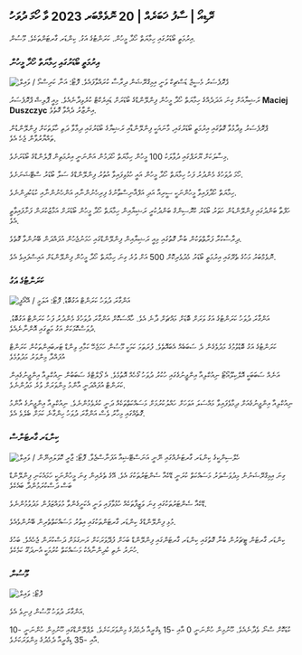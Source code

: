 ## ރޭޑިއޯ \| ސާފު ޚަބަރެއް \| 20 ނޮވެމްބަރ 2023 ވާ ހޯމަ ދުވަހު

އިރުމަތީ ބޯޑަރުގައި ހިމާޔަތް ހޯދާ މީހުން. ކަރަންޓުގެ އަގު. ކިންޑަރ ގާރޓަންތަކެވެ. މޫސުން.

### އިރުމަތީ ބޯޑަރުގައި ހިމާޔަތް ހޯދާ މީހުން

![ޕްރޮފެސަރު މެސީޖް ޑަސްޗިކް ވަނީ އިމިގްރޭޝަން ދިރާސާ ކުރައްވާފައެވެ. ފޮޓޯ: އަނާ ކަރިސްމޯ / ވައިލް](https://images.cdn.yle.fi/image/upload/c_crop,h_2268,w_4028,x_0,y_0/ar_1.777777777777777,c_fill,g_faces,h_675,w_1200/dpr_1.0/q_auto:eco/f_auto/fl_lossy/v1700423531/39-1203119655a67178e33b)

ރަޝިޔާއަށް ގިނަ އަދަދެއްގެ ހިމާޔަތް ހޯދާ މީހުން ފިންލޭންޑްގެ ބޯޑަރަށް ޑައިރެކްޓް ކުރެވިދާނެއެވެ. މިއީ ޕޮލިޝް ޕްރޮފެސަރު **Maciej Duszczyc** އިންޒާރު ދެއްވާ ގޮތެވެ.

ޕްރޮފެސަރު ވިދާޅުވާ ގޮތުގައި އިރުމަތީ ބޯޑަރުގައި، މާނައަކީ ފިންލޭންޑާއި ރަޝިޔާގެ ބޯޑަރުގައި ދިމާވާ ދަތި ހާލަތަކަށް ފިންލޭންޑުން ތައްޔާރުވާން ޖެހެ އެވެ.

މިސާލަކަށް ޔޫރަޕްގައި ދުވާލަކު 100 މީހުން ހިމާޔަތް ހޯދަމުން އަންނަނީ އިރުމަތިން ޕޮލެންޑްގެ ބޯޑަރަށެވެ.

ހޯމަ ދުވަހުގެ މެންދުރު ފަހު ހިމާޔަތް ހޯދާ މީހުން އައީ ހުޅުވިފައިވާ އުތުރު ފިންލޭންޑްގެ ސަލާ ބޯޑަރު ސްޓޭޝަނަށެވެ.

ހިމާޔަތް ހޯދާފައިވާ މީހުންނަކީ ސީރިއާ އަދި އަފްޣާނިސްތާނުގެ ފިރިހެނުންނާއި އަންހެނުންނާއި ކުޑަކުދިންނެވެ.

ހަފްތާ ބަންދުގައި ފިންލޭންޑުން ހަތަރު ބޯޑަރު ކްރޮސިންގް ބަންދުކުރީ ރަޝިޔާއިން ހިމާޔަތް ހޯދާ މީހުން ބޯޑަރަށް އަމާޒުކުރަން ފަށާފައިވާތީ އެވެ.

ދިރާސާކުރާ ފަރާތްތަކުން ބުނާ ގޮތުގައި މިއީ ރަޝިޔާއިން ފިންލޭންޑްގައި ހަމަނުޖެހުން އުފައްދަން ބޭނުންވާ ގޮތެވެ.

ނޮވެމްބަރު މަހުގެ ތެރޭގައި އިރުމަތީ ބޯޑަރު މެދުވެރިކޮށް 500 އަށް ވުރެ ގިނަ ހިމާޔަތް ހޯދާ މީހުން ފިންލޭންޑަށް އައިސްފައިވެ އެވެ.

### ކަރަންޓުގެ އަގު

![އަންގާރަ ދުވަހު ކަރަންޓް އަގުބޮޑު. ފޮޓޯ: އަލަމީ / އޭއޯޕީ](https://images.cdn.yle.fi/image/upload/c_crop,h_3375,w_6000,x_0,y_467/ar_1.777777777777777,c_fill,g_faces,h_675,w_1200/dpr_1.0/q_auto:eco/f_auto/fl_lossy/v1691842960/39-106121063c8f48238bcf)

އަންގާރަ ދުވަހު ކަރަންޓުގެ އަގު ވަރަށް ބޮޑަށް މައްޗަށް ދާނެ އެވެ. ހާއްސަކޮށް އަންގާރަ ދުވަހުގެ މެންދުރު ފަހު ކަރަންޓް އަގުބޮޑު. ދުވަސްކޮޅަކަށް އަގު މަތީގައި އޮންނާނެއެވެ.

ކަރަންޓުގެ އަގު ބޮޑުވުމުގެ މަދުވެގެން ދެ ސަބަބެއް އެބައޮތެވެ. ފުރަތަމަ ކަމަކީ މޫސުން ހަމަޖެހޭ ކަމާއި ވިންޑް ޓަރބައިންތަކުން ކަރަންޓް އުފައްދާ މިންވަރު މަދުވުމެވެ

އަނެއް ސަބަބަކީ އޮލްކިލޫއޯޓޯ ނިއުކްލިއާ އިންޖީނުގެގައި ހުކުރު ދުވަހު ގޯހެއް އޮތުމެވެ. އެ ފޯލްޓްގެ ސަބަބުން ނިއުކްލިއާ އިންޖީނުގެއިން ކަރަންޓް އުފައްދަނީ އާންމު މިންވަރަށް ވުރެ މަދުންނެވެ.

ނިއުކްލިއާ އިންޖީނުގެއަށް ދިމާވެފައިވާ މައްސަލަ އަވަހަށް ހައްލުކުރުމަށް މަސައްކަތްތަކެއް ދަނީ ކުރެވެމުންނެވެ. ނިއުކްލިއާ އިންޖީނުގެ އާންމު ގޮތެއްގައި މިހާރު ވެސް އަންގާރަ ދުވަހު ހިންގާނެ ކަމަށް ބެލެވެ އެވެ.

### ކިންޑަރ ގާރޓަންސް

![ހެލްސިންކީގެ ކިންޑަރ ގާރޓަނެއްގައި ނޭނީ އަނަސްޓޭޝިއާ އަފަނާސްޖެވާ. ފޮޓޯ: ޖާރީ ކޮވަލައިނޭން / ވައިލް](https://images.cdn.yle.fi/image/upload/c_crop,h_3375,w_6000,x_0,y_134/ar_1.7777777777777777,c_fill,g_faces,h_675,w_1200/dpr_1.0/q_auto:eco/f_auto/fl_lossy/v1700133967/39-12015336555f596ca4eb)

ގިނަ އިމިގްރޭޝަނުން މިދުވަސްވަރު މަސައްކަތް ކުރަނީ ޑޭކެއާ ސެންޓަރުތަކުގަ އެވެ. އޭގެ ތެރެއިން ގިނަ މީހުންނަކީ ހަމައެކަނި ފިންލޭންޑް ބަސް ދަސްކުރަމުންދާ ބައެކެވެ

ޑޭކެއާ ސެންޓަރުތަކުގައި ގިނަ ވަޒީފާތަކެއް ހުޅުވާފައި ވަނީ އެކަށީގެންވާ މުވައްޒަފުން މަދުވުމުންނެވެ.

މުޅި ފިންލޭންޑްގެ ކިންޑަރ ގާރޓަންތަކުގައި އިތުރު މަސައްކަތްތެރިން ބޭނުންވެއެވެ.

ކިންޑަރ ގާރޓަން ޓީޗަރުން ބުނާ ގޮތުގައި ކިންޑަރ ގާރޓަންގައި ފިންލޭންޑް ބަހަށް ފުދޭވަރަކަށް ރަނގަޅަށް ދަސްކުރަން ޖެހެއެވެ. ބަހުގެ ހުނަރު ނެތި ކުދިންނާއެކު މަސައްކަތް ކުރުމަކީ އުނދަގޫ ކަމެކެވެ.

### މޫސުން

![ ފޮޓޯ: ވައިލް](https://images.cdn.yle.fi/image/upload/c_crop,h_1080,w_1919,x_0,y_0/ar_1.77777777777777777,c_fill,g_faces,h_675,w_1200/dpr_1.0/q_auto:eco/f_auto/fl_lossy/v1700492173/39-1203681655b7364e6c83)

އަންގާރަ ދުވަހު މޫސުން ފިނިވެ އެވެ.

ކުޑަކޮށް ސްނޯ ވެދާނެއެވެ. ހޫނުމިން ހުންނަނީ 0 އާއި -15 ޑިގްރީއާ ދެމެދުގެ މިންވަރަކަށެވެ. ލެޕްލޭންޑްގައި ހޫނުމިން ހުންނަނީ -10 އާއި -35 ޑިގްރީއާ ދެމެދުގެ މިންވަރަކަށެވެ.